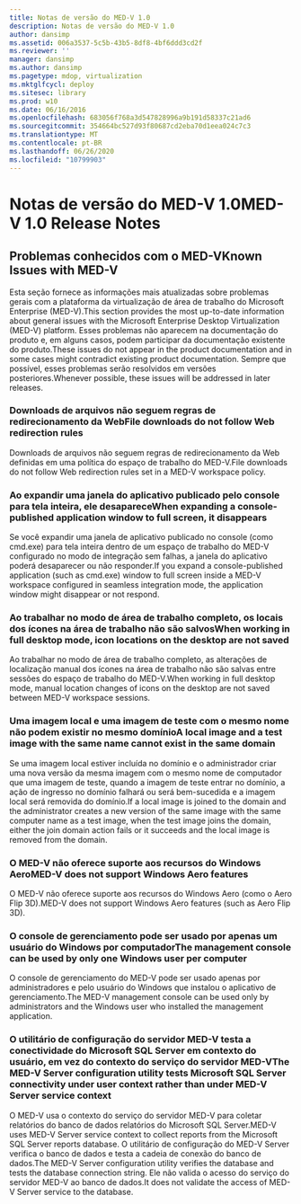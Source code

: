 ```yaml
---
title: Notas de versão do MED-V 1.0
description: Notas de versão do MED-V 1.0
author: dansimp
ms.assetid: 006a3537-5c5b-43b5-8df8-4bf6ddd3cd2f
ms.reviewer: ''
manager: dansimp
ms.author: dansimp
ms.pagetype: mdop, virtualization
ms.mktglfcycl: deploy
ms.sitesec: library
ms.prod: w10
ms.date: 06/16/2016
ms.openlocfilehash: 683056f768a3d547828996a9b191d58337c21ad6
ms.sourcegitcommit: 354664bc527d93f80687cd2eba70d1eea024c7c3
ms.translationtype: MT
ms.contentlocale: pt-BR
ms.lasthandoff: 06/26/2020
ms.locfileid: "10799903"
---
```

# <span data-ttu-id="575ee-103">Notas de versão do MED-V 1.0</span><span class="sxs-lookup"><span data-stu-id="575ee-103">MED-V 1.0 Release Notes</span></span>


## <span data-ttu-id="575ee-104">Problemas conhecidos com o MED-V</span><span class="sxs-lookup"><span data-stu-id="575ee-104">Known Issues with MED-V</span></span>


<span data-ttu-id="575ee-105">Esta seção fornece as informações mais atualizadas sobre problemas gerais com a plataforma da virtualização de área de trabalho do Microsoft Enterprise (MED-V).</span><span class="sxs-lookup"><span data-stu-id="575ee-105">This section provides the most up-to-date information about general issues with the Microsoft Enterprise Desktop Virtualization (MED-V) platform.</span></span> <span data-ttu-id="575ee-106">Esses problemas não aparecem na documentação do produto e, em alguns casos, podem participar da documentação existente do produto.</span><span class="sxs-lookup"><span data-stu-id="575ee-106">These issues do not appear in the product documentation and in some cases might contradict existing product documentation.</span></span> <span data-ttu-id="575ee-107">Sempre que possível, esses problemas serão resolvidos em versões posteriores.</span><span class="sxs-lookup"><span data-stu-id="575ee-107">Whenever possible, these issues will be addressed in later releases.</span></span>

### <span data-ttu-id="575ee-108">Downloads de arquivos não seguem regras de redirecionamento da Web</span><span class="sxs-lookup"><span data-stu-id="575ee-108">File downloads do not follow Web redirection rules</span></span>

<span data-ttu-id="575ee-109">Downloads de arquivos não seguem regras de redirecionamento da Web definidas em uma política do espaço de trabalho do MED-V.</span><span class="sxs-lookup"><span data-stu-id="575ee-109">File downloads do not follow Web redirection rules set in a MED-V workspace policy.</span></span>

### <span data-ttu-id="575ee-110">Ao expandir uma janela do aplicativo publicado pelo console para tela inteira, ele desaparece</span><span class="sxs-lookup"><span data-stu-id="575ee-110">When expanding a console-published application window to full screen, it disappears</span></span>

<span data-ttu-id="575ee-111">Se você expandir uma janela de aplicativo publicado no console (como cmd.exe) para tela inteira dentro de um espaço de trabalho do MED-V configurado no modo de integração sem falhas, a janela do aplicativo poderá desaparecer ou não responder.</span><span class="sxs-lookup"><span data-stu-id="575ee-111">If you expand a console-published application (such as cmd.exe) window to full screen inside a MED-V workspace configured in seamless integration mode, the application window might disappear or not respond.</span></span>

### <span data-ttu-id="575ee-112">Ao trabalhar no modo de área de trabalho completo, os locais dos ícones na área de trabalho não são salvos</span><span class="sxs-lookup"><span data-stu-id="575ee-112">When working in full desktop mode, icon locations on the desktop are not saved</span></span>

<span data-ttu-id="575ee-113">Ao trabalhar no modo de área de trabalho completo, as alterações de localização manual dos ícones na área de trabalho não são salvas entre sessões do espaço de trabalho do MED-V.</span><span class="sxs-lookup"><span data-stu-id="575ee-113">When working in full desktop mode, manual location changes of icons on the desktop are not saved between MED-V workspace sessions.</span></span>

### <span data-ttu-id="575ee-114">Uma imagem local e uma imagem de teste com o mesmo nome não podem existir no mesmo domínio</span><span class="sxs-lookup"><span data-stu-id="575ee-114">A local image and a test image with the same name cannot exist in the same domain</span></span>

<span data-ttu-id="575ee-115">Se uma imagem local estiver incluída no domínio e o administrador criar uma nova versão da mesma imagem com o mesmo nome de computador que uma imagem de teste, quando a imagem de teste entrar no domínio, a ação de ingresso no domínio falhará ou será bem-sucedida e a imagem local será removida do domínio.</span><span class="sxs-lookup"><span data-stu-id="575ee-115">If a local image is joined to the domain and the administrator creates a new version of the same image with the same computer name as a test image, when the test image joins the domain, either the join domain action fails or it succeeds and the local image is removed from the domain.</span></span>

### <span data-ttu-id="575ee-116">O MED-V não oferece suporte aos recursos do Windows Aero</span><span class="sxs-lookup"><span data-stu-id="575ee-116">MED-V does not support Windows Aero features</span></span>

<span data-ttu-id="575ee-117">O MED-V não oferece suporte aos recursos do Windows Aero (como o Aero Flip 3D).</span><span class="sxs-lookup"><span data-stu-id="575ee-117">MED-V does not support Windows Aero features (such as Aero Flip 3D).</span></span>

### <span data-ttu-id="575ee-118">O console de gerenciamento pode ser usado por apenas um usuário do Windows por computador</span><span class="sxs-lookup"><span data-stu-id="575ee-118">The management console can be used by only one Windows user per computer</span></span>

<span data-ttu-id="575ee-119">O console de gerenciamento do MED-V pode ser usado apenas por administradores e pelo usuário do Windows que instalou o aplicativo de gerenciamento.</span><span class="sxs-lookup"><span data-stu-id="575ee-119">The MED-V management console can be used only by administrators and the Windows user who installed the management application.</span></span>

### <span data-ttu-id="575ee-120">O utilitário de configuração do servidor MED-V testa a conectividade do Microsoft SQL Server em contexto do usuário, em vez do contexto do serviço do servidor MED-V</span><span class="sxs-lookup"><span data-stu-id="575ee-120">The MED-V Server configuration utility tests Microsoft SQL Server connectivity under user context rather than under MED-V Server service context</span></span>

<span data-ttu-id="575ee-121">O MED-V usa o contexto do serviço do servidor MED-V para coletar relatórios do banco de dados relatórios do Microsoft SQL Server.</span><span class="sxs-lookup"><span data-stu-id="575ee-121">MED-V uses MED-V Server service context to collect reports from the Microsoft SQL Server reports database.</span></span> <span data-ttu-id="575ee-122">O utilitário de configuração do MED-V Server verifica o banco de dados e testa a cadeia de conexão do banco de dados.</span><span class="sxs-lookup"><span data-stu-id="575ee-122">The MED-V Server configuration utility verifies the database and tests the database connection string.</span></span> <span data-ttu-id="575ee-123">Ele não valida o acesso do serviço do servidor MED-V ao banco de dados.</span><span class="sxs-lookup"><span data-stu-id="575ee-123">It does not validate the access of MED-V Server service to the database.</span></span>

 

 





